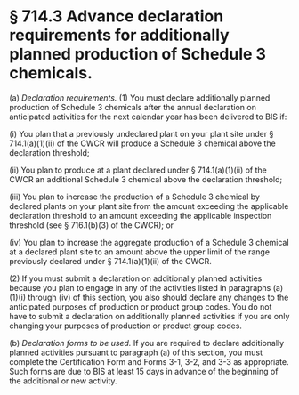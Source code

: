 # § 714.3   Advance declaration requirements for additionally planned production of Schedule 3 chemicals.

(a) *Declaration requirements.* (1) You must declare additionally planned production of Schedule 3 chemicals after the annual declaration on anticipated activities for the next calendar year has been delivered to BIS if:


(i) You plan that a previously undeclared plant on your plant site under § 714.1(a)(1)(ii) of the CWCR will produce a Schedule 3 chemical above the declaration threshold;


(ii) You plan to produce at a plant declared under § 714.1(a)(1)(ii) of the CWCR an additional Schedule 3 chemical above the declaration threshold;


(iii) You plan to increase the production of a Schedule 3 chemical by declared plants on your plant site from the amount exceeding the applicable declaration threshold to an amount exceeding the applicable inspection threshold (see § 716.1(b)(3) of the CWCR); or


(iv) You plan to increase the aggregate production of a Schedule 3 chemical at a declared plant site to an amount above the upper limit of the range previously declared under § 714.1(a)(1)(ii) of the CWCR.


(2) If you must submit a declaration on additionally planned activities because you plan to engage in any of the activities listed in paragraphs (a)(1)(i) through (iv) of this section, you also should declare any changes to the anticipated purposes of production or product group codes. You do not have to submit a declaration on additionally planned activities if you are only changing your purposes of production or product group codes.


(b) *Declaration forms to be used.* If you are required to declare additionally planned activities pursuant to paragraph (a) of this section, you must complete the Certification Form and Forms 3-1, 3-2, and 3-3 as appropriate. Such forms are due to BIS at least 15 days in advance of the beginning of the additional or new activity. 




